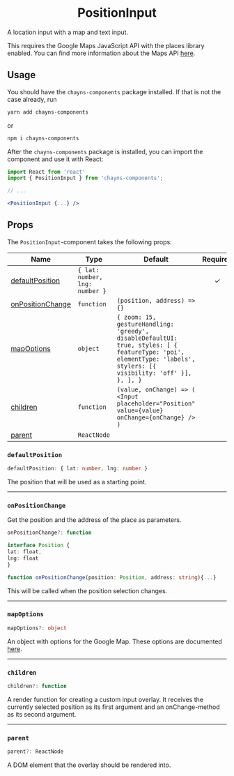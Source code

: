 <div align="center"><h1>PositionInput</h1></div>

A location input with a map and text input.

This requires the Google Maps JavaScript API with the places library enabled.
You can find more information about the Maps API
[here](https://developers.google.com/maps/documentation/javascript/overview).

## Usage

You should have the `chayns-components` package installed. If that is not the
case already, run

```bash
yarn add chayns-components
```

or

```bash
npm i chayns-components
```

After the `chayns-components` package is installed, you can import the component
and use it with React:

```jsx
import React from 'react'
import { PositionInput } from 'chayns-components';

// ...

<PositionInput {...} />
```

## Props

The `PositionInput`-component takes the following props:

| Name                                  | Type                           | Default                                                                                                                                                           | Required |
| ------------------------------------- | ------------------------------ | ----------------------------------------------------------------------------------------------------------------------------------------------------------------- | :------: |
| [defaultPosition](#defaultposition)   | `{ lat: number, lng: number }` |                                                                                                                                                                   |    ✓     |
| [onPositionChange](#onpositionchange) | `function`                     | `(position, address) => {}`                                                                                                                                                        |          |
| [mapOptions](#mapoptions)             | `object`                       | `{ zoom: 15, gestureHandling: 'greedy', disableDefaultUI: true, styles: [ { featureType: 'poi', elementType: 'labels', stylers: [{ visibility: 'off' }], }, ], }` |          |
| [children](#children)                 | `function`                     | `(value, onChange) => ( <Input placeholder="Position" value={value} onChange={onChange} /> )`                                                                     |          |
| [parent](#parent)                     | `ReactNode`                    |                                                                                                                                                                   |          |

### `defaultPosition`

```ts
defaultPosition: { lat: number, lng: number }
```

The position that will be used as a starting point.

---

### `onPositionChange`
Get the position and the address of the place as parameters.
```ts
onPositionChange?: function

interface Position {
lat: float,
lng: float
}

function onPositionChange(position: Position, address: string){...}
```

This will be called when the position selection changes.

---

### `mapOptions`

```ts
mapOptions?: object
```

An object with options for the Google Map. These options are documented
[here](https://developers.google.com/maps/documentation/javascript/reference/map#MapOptions).

---

### `children`

```ts
children?: function
```

A render function for creating a custom input overlay. It receives the currently
selected position as its first argument and an onChange-method as its second
argument.

---

### `parent`

```ts
parent?: ReactNode
```

A DOM element that the overlay should be rendered into.
